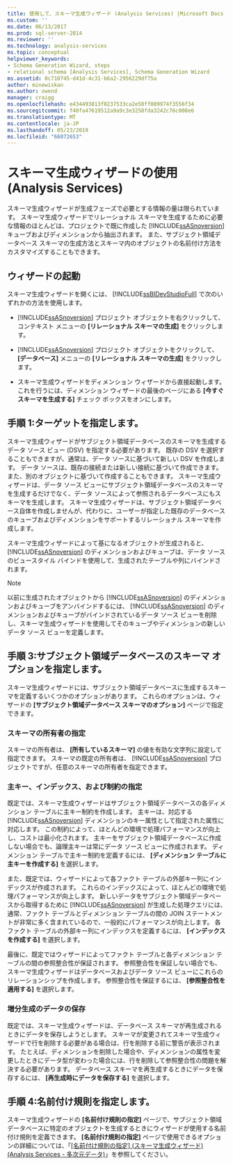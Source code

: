 ```yaml
---
title: 使用して、スキーマ生成ウィザード (Analysis Services) |Microsoft Docs
ms.custom: ''
ms.date: 06/13/2017
ms.prod: sql-server-2014
ms.reviewer: ''
ms.technology: analysis-services
ms.topic: conceptual
helpviewer_keywords:
- Schema Generation Wizard, steps
- relational schema [Analysis Services], Schema Generation Wizard
ms.assetid: 8c710745-d41d-4c31-b6a2-2956229df75a
author: minewiskan
ms.author: owend
manager: craigg
ms.openlocfilehash: e434493813f0237533ca2e50ff089974f3556f34
ms.sourcegitcommit: f40fa47619512a9a9c3e3258fda3242c76c008e6
ms.translationtype: MT
ms.contentlocale: ja-JP
ms.lasthandoff: 05/23/2019
ms.locfileid: "66072653"
---
```

# <a name="use-the-schema-generation-wizard-analysis-services"></a>スキーマ生成ウィザードの使用 (Analysis Services)
  スキーマ生成ウィザードが生成フェーズで必要とする情報の量は限られています。 スキーマ生成ウィザードでリレーショナル スキーマを生成するために必要な情報のほとんどは、プロジェクトで既に作成した [!INCLUDE[ssASnoversion](../../includes/ssasnoversion-md.md)] キューブおよびディメンションから抽出されます。 また、サブジェクト領域データベース スキーマの生成方法とスキーマ内のオブジェクトの名前付け方法をカスタマイズすることもできます。  
  
## <a name="start-the-wizard"></a>ウィザードの起動  
 スキーマ生成ウィザードを開くには、 [!INCLUDE[ssBIDevStudioFull](../../includes/ssbidevstudiofull-md.md)] で次のいずれかの方法を使用します。  
  
-   [!INCLUDE[ssASnoversion](../../includes/ssasnoversion-md.md)] プロジェクト オブジェクトを右クリックして、コンテキスト メニューの **[リレーショナル スキーマの生成]** をクリックします。  
  
-   [!INCLUDE[ssASnoversion](../../includes/ssasnoversion-md.md)] プロジェクト オブジェクトをクリックして、 **[データベース]** メニューの **[リレーショナル スキーマの生成]** をクリックします。  
  
-   スキーマ生成ウィザードをディメンション ウィザードから直接起動します。これを行うには、ディメンション ウィザードの最後のページにある **[今すぐスキーマを生成する]** チェック ボックスをオンにします。  
  
## <a name="step-1-specify-targets"></a>手順 1:ターゲットを指定します。  
 スキーマ生成ウィザードがサブジェクト領域データベースのスキーマを生成するデータ ソース ビュー (DSV) を指定する必要があります。 既存の DSV を選択することもできますが、通常は、データ ソースに基づいて新しい DSV を作成します。 データ ソースは、既存の接続または新しい接続に基づいて作成できます。また、別のオブジェクトに基づいて作成することもできます。 スキーマ生成ウィザードは、データ ソース ビューにサブジェクト領域データベースのスキーマを生成するだけでなく、データ ソースによって参照されるデータベースにもスキーマを生成します。 スキーマ生成ウィザードは、サブジェクト領域データベース自体を作成しませんが、代わりに、ユーザーが指定した既存のデータベースのキューブおよびディメンションをサポートするリレーショナル スキーマを作成します。  
  
 スキーマ生成ウィザードによって基になるオブジェクトが生成されると、 [!INCLUDE[ssASnoversion](../../includes/ssasnoversion-md.md)] のディメンションおよびキューブは、データ ソースのビュースタイル バインドを使用して、生成されたテーブルや列にバインドされます。  
  
> [!NOTE]  
>  以前に生成されたオブジェクトから [!INCLUDE[ssASnoversion](../../includes/ssasnoversion-md.md)] のディメンションおよびキューブをアンバインドするには、 [!INCLUDE[ssASnoversion](../../includes/ssasnoversion-md.md)] のディメンションおよびキューブがバインドされているデータ ソース ビューを削除し、スキーマ生成ウィザードを使用してそのキューブやディメンションの新しいデータ ソース ビューを定義します。  
  
## <a name="step-3-specify-schema-options-for-the-subject-area-database"></a>手順 3:サブジェクト領域データベースのスキーマ オプションを指定します。  
 スキーマ生成ウィザードには、サブジェクト領域データベースに生成するスキーマを定義するいくつかのオプションがあります。 これらのオプションは、ウィザードの **[サブジェクト領域データベース スキーマのオプション]** ページで指定できます。  
  
### <a name="specifying-the-schema-owner"></a>スキーマの所有者の指定  
 スキーマの所有者は、 **[所有しているスキーマ]** の値を有効な文字列に設定して指定できます。 スキーマの既定の所有者は、 [!INCLUDE[ssASnoversion](../../includes/ssasnoversion-md.md)] プロジェクトですが、任意のスキーマの所有者を指定できます。  
  
### <a name="specifying-primary-keys-indexes-and-constraints"></a>主キー、インデックス、および制約の指定  
 既定では、スキーマ生成ウィザードはサブジェクト領域データベースの各ディメンション テーブルに主キー制約を作成します。 主キーは、対応する [!INCLUDE[ssASnoversion](../../includes/ssasnoversion-md.md)] ディメンションのキー属性として指定された属性に対応します。 この制約によって、ほとんどの環境で処理パフォーマンスが向上し、コストは最小化されます。 主キーをサブジェクト領域データベースに作成しない場合でも、論理主キーは常にデータ ソース ビューに作成されます。 ディメンション テーブルで主キー制約を定義するには、 **[ディメンション テーブルに主キーを作成する]** を選択します。  
  
 また、既定では、ウィザードによって各ファクト テーブルの外部キー列にインデックスが作成されます。 これらのインデックスによって、ほとんどの環境で処理パフォーマンスが向上します。 新しいデータをサブジェクト領域データベースから取得するために [!INCLUDE[ssASnoversion](../../includes/ssasnoversion-md.md)] が生成した処理クエリには、通常、ファクト テーブルとディメンション テーブルの間の JOIN ステートメントが非常に多く含まれているので、一般的にパフォーマンスが向上します。 各ファクト テーブルの外部キー列にインデックスを定義するには、 **[インデックスを作成する]** を選択します。  
  
 最後に、既定ではウィザードによってファクト テーブルと各ディメンション テーブルの間の参照整合性が保証されます。 参照整合性を保証しない場合でも、スキーマ生成ウィザードはデータベースおよびデータ ソース ビューにこれらのリレーションシップを作成します。 参照整合性を保証するには、 **[参照整合性を適用する]** を選択します。  
  
### <a name="preserving-data-for-incremental-generation"></a>増分生成のデータの保存  
 既定では、スキーマ生成ウィザードは、データベース スキーマが再生成されるときにデータを保存しようとします。 スキーマが変更されてスキーマ生成ウィザードで行を削除する必要がある場合は、行を削除する前に警告が表示されます。 たとえば、ディメンションを削除した場合や、ディメンションの属性を変更したときにデータ型が変わった場合には、行を削除して参照整合性の問題を解決する必要があります。 データベース スキーマを再生成するときにデータを保存するには、 **[再生成時にデータを保存する]** を選択します。  
  
## <a name="step-4-specify-naming-conventions"></a>手順 4:名前付け規則を指定します。  
 スキーマ生成ウィザードの **[名前付け規則の指定]** ページで、サブジェクト領域データベースに特定のオブジェクトを生成するときにウィザードが使用する名前付け規則を定義できます。 **[名前付け規則の指定]** ページで使用できるオプションの詳細については、「[[名前付け規則の指定] &#40;スキーマ生成ウィザード&#41; &#40;Analysis Services - 多次元データ&#41;](../specify-naming-conventions-schema-generation-analysis-services-multidimensional-data.md)」を参照してください。  
  
  
